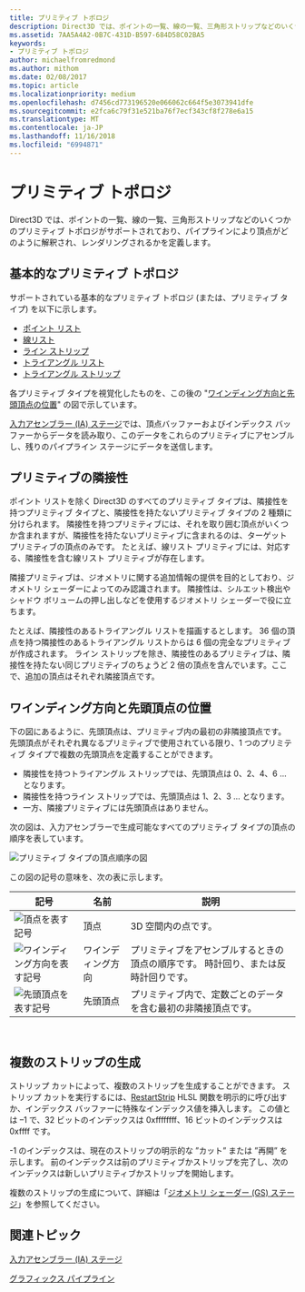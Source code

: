 ```yaml
---
title: プリミティブ トポロジ
description: Direct3D では、ポイントの一覧、線の一覧、三角形ストリップなどのいくつかのプリミティブ トポロジがサポートされており、パイプラインにより頂点がどのように解釈され、レンダリングされるかを定義します。
ms.assetid: 7AA5A4A2-0B7C-431D-B597-684D58C02BA5
keywords:
- プリミティブ トポロジ
author: michaelfromredmond
ms.author: mithom
ms.date: 02/08/2017
ms.topic: article
ms.localizationpriority: medium
ms.openlocfilehash: d7456cd773196520e066062c664f5e3073941dfe
ms.sourcegitcommit: e2fca6c79f31e521ba76f7ecf343cf8f278e6a15
ms.translationtype: MT
ms.contentlocale: ja-JP
ms.lasthandoff: 11/16/2018
ms.locfileid: "6994871"
---
```

# <a name="primitive-topologies"></a>プリミティブ トポロジ


Direct3D では、ポイントの一覧、線の一覧、三角形ストリップなどのいくつかのプリミティブ トポロジがサポートされており、パイプラインにより頂点がどのように解釈され、レンダリングされるかを定義します。

## <a name="span-idprimitivetypesspanspan-idprimitivetypesspanspan-idprimitivetypesspanbasic-primitive-topologies"></a><span id="Primitive_Types"></span><span id="primitive_types"></span><span id="PRIMITIVE_TYPES"></span>基本的なプリミティブ トポロジ


サポートされている基本的なプリミティブ トポロジ (または、プリミティブ タイプ) を以下に示します。

-   [ポイント リスト](point-lists.md)
-   [線リスト](line-lists.md)
-   [ライン ストリップ](line-strips.md)
-   [トライアングル リスト](triangle-lists.md)
-   [トライアングル ストリップ](triangle-strips.md)

各プリミティブ タイプを視覚化したものを、この後の "[ワインディング方向と先頭頂点の位置](#winding-direction-and-leading-vertex-positions)" の図で示しています。

[入力アセンブラー (IA) ステージ](input-assembler-stage--ia-.md)では、頂点バッファーおよびインデックス バッファーからデータを読み取り、このデータをこれらのプリミティブにアセンブルし、残りのパイプライン ステージにデータを送信します。

## <a name="span-idprimitiveadjacencyspanspan-idprimitiveadjacencyspanspan-idprimitiveadjacencyspanprimitive-adjacency"></a><span id="Primitive_Adjacency"></span><span id="primitive_adjacency"></span><span id="PRIMITIVE_ADJACENCY"></span>プリミティブの隣接性


ポイント リストを除く Direct3D のすべてのプリミティブ タイプは、隣接性を持つプリミティブ タイプと、隣接性を持たないプリミティブ タイプの 2 種類に分けられます。 隣接性を持つプリミティブには、それを取り囲む頂点がいくつか含まれますが、隣接性を持たないプリミティブに含まれるのは、ターゲット プリミティブの頂点のみです。 たとえば、線リスト プリミティブには、対応する、隣接性を含む線リスト プリミティブが存在します。

隣接プリミティブは、ジオメトリに関する追加情報の提供を目的としており、ジオメトリ シェーダーによってのみ認識されます。 隣接性は、シルエット検出やシャドウ ボリュームの押し出しなどを使用するジオメトリ シェーダーで役に立ちます。

たとえば、隣接性のあるトライアングル リストを描画するとします。 36 個の頂点を持つ隣接性のあるトライアングル リストからは 6 個の完全なプリミティブが作成されます。 ライン ストリップを除き、隣接性のあるプリミティブは、隣接性を持たない同じプリミティブのちょうど 2 倍の頂点を含んでいます。ここで、追加の頂点はそれぞれ隣接頂点です。

## <a name="span-idwindingdirectionandleadingvertexpositionsspanspan-idwindingdirectionandleadingvertexpositionsspanspan-idwindingdirectionandleadingvertexpositionsspanspan-idwinding-direction-and-leading-vertex-positionsspanwinding-direction-and-leading-vertex-positions"></a><span id="Winding_Direction_and_Leading_Vertex_Positions"></span><span id="winding_direction_and_leading_vertex_positions"></span><span id="WINDING_DIRECTION_AND_LEADING_VERTEX_POSITIONS"></span><span id="winding-direction-and-leading-vertex-positions"></span>ワインディング方向と先頭頂点の位置


下の図にあるように、先頭頂点は、プリミティブ内の最初の非隣接頂点です。 先頭頂点がそれぞれ異なるプリミティブで使用されている限り、1 つのプリミティブ タイプで複数の先頭頂点を定義することができます。

-   隣接性を持つトライアングル ストリップでは、先頭頂点は 0、2、4、6 ... となります。
-   隣接性を持つライン ストリップでは、先頭頂点は 1、2、3 ... となります。
-   一方、隣接プリミティブには先頭頂点はありません。

次の図は、入力アセンブラーで生成可能なすべてのプリミティブ タイプの頂点の順序を表しています。

![プリミティブ タイプの頂点順序の図](images/d3d10-primitive-topologies.png)

この図の記号の意味を、次の表に示します。

| 記号                                                                                   | 名前              | 説明                                                                         |
|------------------------------------------------------------------------------------------|-------------------|-------------------------------------------------------------------------------------|
| ![頂点を表す記号](images/d3d10-primitive-topologies-vertex.png)                     | 頂点            | 3D 空間内の点です。                                                                |
| ![ワインディング方向を表す記号](images/d3d10-primitive-topologies-winding-direction.png) | ワインディング方向 | プリミティブをアセンブルするときの頂点の順序です。 時計回り、または反時計回りです。 |
| ![先頭頂点を表す記号](images/d3d10-primitive-topologies-leading-vertex.png)       | 先頭頂点    | プリミティブ内で、定数ごとのデータを含む最初の非隣接頂点です。       |

 

## <a name="span-idgeneratingmultiplestripsspanspan-idgeneratingmultiplestripsspanspan-idgeneratingmultiplestripsspangenerating-multiple-strips"></a><span id="Generating_Multiple_Strips"></span><span id="generating_multiple_strips"></span><span id="GENERATING_MULTIPLE_STRIPS"></span>複数のストリップの生成


ストリップ カットによって、複数のストリップを生成することができます。 ストリップ カットを実行するには、[RestartStrip](https://msdn.microsoft.com/library/windows/desktop/bb509660) HLSL 関数を明示的に呼び出すか、インデックス バッファーに特殊なインデックス値を挿入します。 この値とは –1 で、32 ビットのインデックスは 0xffffffff、16 ビットのインデックスは 0xffff です。

-1 のインデックスは、現在のストリップの明示的な ”カット” または ”再開” を示します。 前のインデックスは前のプリミティブかストリップを完了し、次のインデックスは新しいプリミティブかストリップを開始します。

複数のストリップの生成について、詳細は「[ジオメトリ シェーダー (GS) ステージ](geometry-shader-stage--gs-.md)」を参照してください。

## <a name="span-idrelated-topicsspanrelated-topics"></a><span id="related-topics"></span>関連トピック


[入力アセンブラー (IA) ステージ](input-assembler-stage--ia-.md)

[グラフィックス パイプライン](graphics-pipeline.md)

 

 




